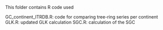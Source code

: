 This folder contains R code used

GC_continent_ITRDB.R: code for comparing tree-ring series per continent
GLK.R: updated GLK calculation
SGC.R: calculation of the SGC
